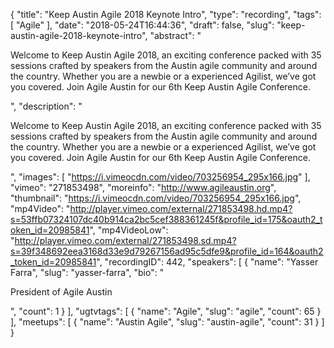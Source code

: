 {
  "title": "Keep Austin Agile 2018 Keynote Intro",
  "type": "recording",
  "tags": [
    "Agile"
  ],
  "date": "2018-05-24T16:44:36",
  "draft": false,
  "slug": "keep-austin-agile-2018-keynote-intro",
  "abstract": "<p>Welcome to Keep Austin Agile 2018, an exciting conference packed with 35 sessions crafted by speakers from the Austin agile community and around the country. Whether you are a newbie or a experienced Agilist, we’ve got you covered. Join Agile Austin for our 6th Keep Austin Agile Conference. </p>",
  "description": "<p>Welcome to Keep Austin Agile 2018, an exciting conference packed with 35 sessions crafted by speakers from the Austin agile community and around the country. Whether you are a newbie or a experienced Agilist, we’ve got you covered. Join Agile Austin for our 6th Keep Austin Agile Conference. </p>",
  "images": [
    "https://i.vimeocdn.com/video/703256954_295x166.jpg"
  ],
  "vimeo": "271853498",
  "moreinfo": "http://www.agileaustin.org",
  "thumbnail": "https://i.vimeocdn.com/video/703256954_295x166.jpg",
  "mp4Video": "http://player.vimeo.com/external/271853498.hd.mp4?s=53ffb07324107dc40b914ca2bc5cef388361245f&profile_id=175&oauth2_token_id=20985841",
  "mp4VideoLow": "http://player.vimeo.com/external/271853498.sd.mp4?s=39f348692eea3168d33e9d79267156ad95c5dfe9&profile_id=164&oauth2_token_id=20985841",
  "recordingID": 442,
  "speakers": [
    {
      "name": "Yasser Farra",
      "slug": "yasser-farra",
      "bio": "<p>President of Agile Austin</p>",
      "count": 1
    }
  ],
  "ugtvtags": [
    {
      "name": "Agile",
      "slug": "agile",
      "count": 65
    }
  ],
  "meetups": [
    {
      "name": "Austin Agile",
      "slug": "austin-agile",
      "count": 31
    }
  ]
}